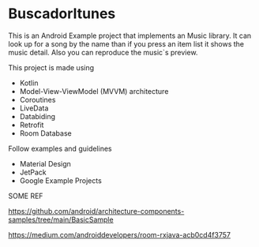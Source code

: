 # BuscadorItunes

This is an Android Example project that implements an Music library. It can look up for a song by the name than if you press an item list it shows the music detail. Also you can reproduce the music`s preview. 


This project is made using 
- Kotlin
- Model-View-ViewModel (MVVM) architecture
- Coroutines
- LiveData
- Databiding
- Retrofit
- Room Database

Follow examples and guidelines
- Material Design
- JetPack 
- Google Example Projects

SOME REF

https://github.com/android/architecture-components-samples/tree/main/BasicSample

https://medium.com/androiddevelopers/room-rxjava-acb0cd4f3757